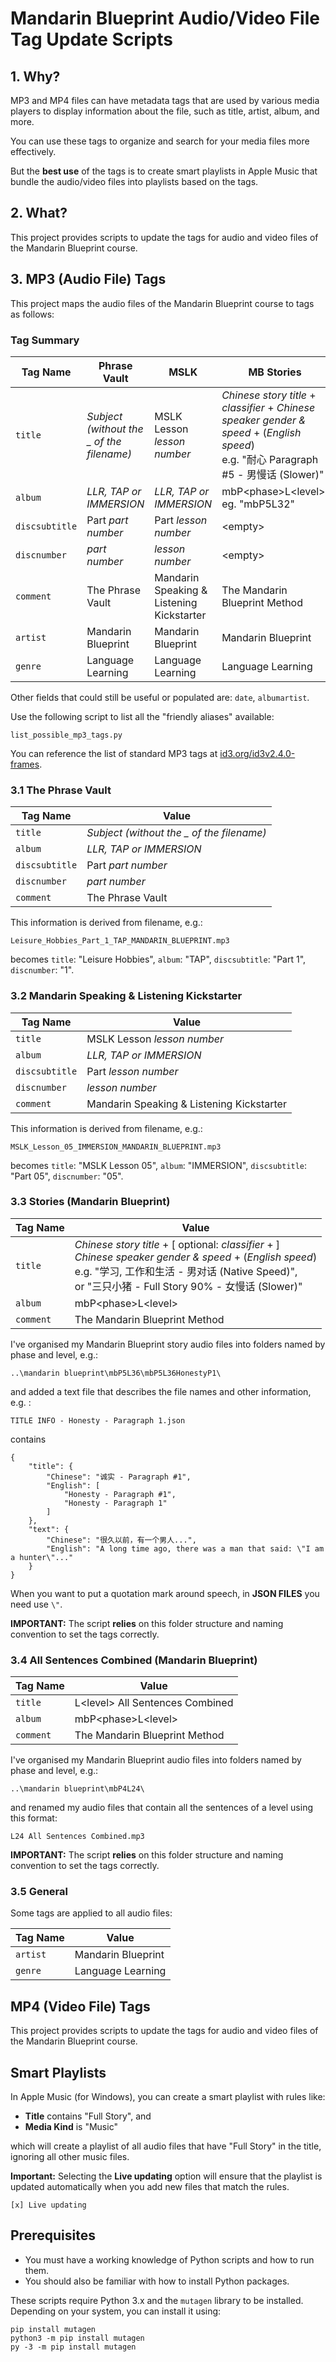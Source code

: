 # Mandarin Blueprint Audio/Video File Tag Update Scripts

## 1. Why?

MP3 and MP4 files can have metadata tags that are used by
various media players to display information about the file,
such as title, artist, album, and more.

You can use these tags to organize and search for your media files more effectively.

But the **best use** of the tags is to create smart playlists in Apple Music that bundle
the audio/video files into playlists based on the tags.

## 2. What?

This project provides scripts to update the tags for audio and video files of the Mandarin Blueprint course.

## 3. MP3 (Audio File) Tags

This project maps the audio files of the Mandarin Blueprint course to tags as follows:

### Tag Summary

| Tag Name | Phrase Vault | MSLK | MB Stories | MB Combined Sentences | Language Islands |
|----------|-------|-------|-------|-------|-------|
| `title` | *Subject (without the \_ of the filename)* | MSLK Lesson *lesson number* | *Chinese story title* + *classifier* + *Chinese speaker gender & speed* + (*English speed*) <br> e.g. "耐心 Paragraph #5 - 男慢话 (Slower)"| L\<level\> All Sentences Combined | *Subject (without the \_ of the filename)* |
| `album` | *LLR, TAP or IMMERSION* | *LLR, TAP or IMMERSION* | mbP\<phase\>L\<level\>, eg. "mbP5L32" | mbP\<phase\>L\<level\> | IMMERSION |
| `discsubtitle` | Part *part number* | Part *lesson number* | \<empty\> | \<empty\> | *Person name* |
| `discnumber` | *part number* | *lesson number* | \<empty\> | \<empty\> | \<empty\> |
| `comment` | The Phrase Vault | Mandarin Speaking & Listening Kickstarter |  The Mandarin Blueprint Method | The Mandarin Blueprint Method | Language Islands | 
| `artist` | Mandarin Blueprint | Mandarin Blueprint | Mandarin Blueprint | Mandarin Blueprint | Mandarin Blueprint |
| `genre` | Language Learning | Language Learning | Language Learning | Language Learning | Language Learning |

Other fields that could still be useful or populated are: `date`, `albumartist`.

Use the following script to list all the "friendly aliases" available:

    list_possible_mp3_tags.py

You can reference the list of standard MP3 tags at [id3.org/id3v2.4.0-frames](https://id3.org/id3v2.4.0-frames]).

### 3.1 The Phrase Vault

| Tag Name | Value |
|----------|-------| 
| `title` | *Subject (without the \_ of the filename)* |
| `album` | *LLR, TAP or IMMERSION* |
| `discsubtitle` | Part *part number* |
| `discnumber` | *part number* |
| `comment` | The Phrase Vault |

This information is derived from filename, e.g.:

    Leisure_Hobbies_Part_1_TAP_MANDARIN_BLUEPRINT.mp3

becomes `title`: "Leisure Hobbies", `album`: "TAP", `discsubtitle`: "Part 1", `discnumber`: "1".

### 3.2 Mandarin Speaking & Listening Kickstarter

| Tag Name | Value |
|----------|-------| 
| `title` | MSLK Lesson *lesson number* |
| `album` | *LLR, TAP or IMMERSION* |
| `discsubtitle` | Part *lesson number* |
| `discnumber` | *lesson number* |
| `comment` | Mandarin Speaking & Listening Kickstarter |

This information is derived from filename, e.g.:

    MSLK_Lesson_05_IMMERSION_MANDARIN_BLUEPRINT.mp3

becomes `title`: "MSLK Lesson 05", `album`: "IMMERSION", `discsubtitle`: "Part 05", `discnumber`: "05".

### 3.3 Stories (Mandarin Blueprint)

| Tag Name | Value |
|----------|-------| 
| `title` | *Chinese story title* + [ optional: *classifier* + ] <br> *Chinese speaker gender & speed* + (*English speed*) <br> e.g. "学习, 工作和生活 - 男对话 (Native Speed)", <br> or "三只小猪 - Full Story 90% - 女慢话 (Slower)" |
| `album` | mbP\<phase\>L\<level\> |
| `comment` | The Mandarin Blueprint Method |

I've organised my Mandarin Blueprint story audio files into folders named by phase and level, e.g.:

    ..\mandarin blueprint\mbP5L36\mbP5L36HonestyP1\

and added a text file that describes the file names and other information, e.g. :

    TITLE INFO - Honesty - Paragraph 1.json

contains

    {
        "title": {
            "Chinese": "诚实 - Paragraph #1",
            "English": [
                "Honesty - Paragraph #1",
                "Honesty - Paragraph 1"
            ]
        },
        "text": {
            "Chinese": "很久以前，有一个男人...",
            "English": "A long time ago, there was a man that said: \"I am a hunter\"..."
        }
    }

When you want to put a quotation mark around speech, in **JSON FILES** you need use `\"`.

**IMPORTANT:** The script **relies** on this folder structure and naming convention to set the tags correctly.

### 3.4 All Sentences Combined (Mandarin Blueprint)

| Tag Name | Value |
|----------|-------| 
| `title` | L\<level\> All Sentences Combined |
| `album` | mbP\<phase\>L\<level\> |
| `comment` | The Mandarin Blueprint Method |

I've organised my Mandarin Blueprint audio files into folders named by phase and level, e.g.:

    ..\mandarin blueprint\mbP4L24\

and renamed my audio files that contain all the sentences of a level using this format:

    L24 All Sentences Combined.mp3

**IMPORTANT:** The script **relies** on this folder structure and naming convention to set the tags correctly.

### 3.5 General
Some tags are applied to all audio files:

| Tag Name | Value |
|----------|-------| 
| `artist` | Mandarin Blueprint |
| `genre` | Language Learning |


## MP4 (Video File) Tags

This project provides scripts to update the tags for audio and video files of the Mandarin Blueprint course.

## Smart Playlists

In Apple Music (for Windows), you can create a smart playlist with rules like:
* **Title** contains "Full Story", and
* **Media Kind** is "Music"

which will create a playlist of all audio files that have "Full Story" in the title, ignoring all other music files.

**Important:** Selecting the **Live updating** option will ensure that the playlist is updated automatically when you add new files that match the rules.

    [x] Live updating

## Prerequisites

* You must have a working knowledge of Python scripts and how to run them.
* You should also be familiar with how to install Python packages.


These scripts require Python 3.x and the `mutagen` library to be installed.
Depending on your system, you can install it using:

    pip install mutagen
    python3 -m pip install mutagen
    py -3 -m pip install mutagen


